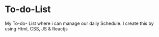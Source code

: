# To-do-List
My To-do- List where i can manage our daily Schedule. I create this by using Html, CSS, JS &amp; Reactjs 
